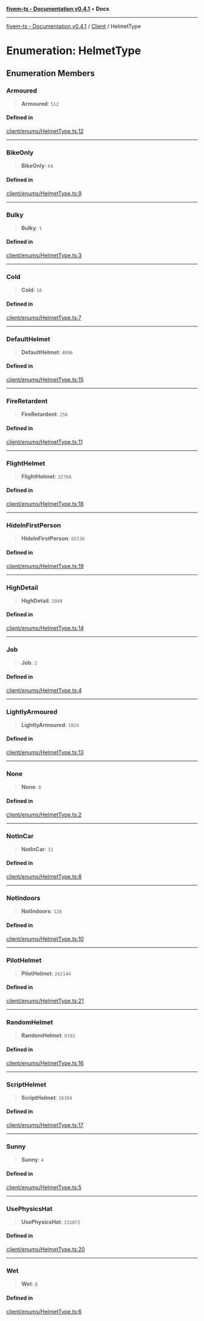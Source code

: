 [**fivem-ts - Documentation v0.4.1**](../../../README.md) • **Docs**

***

[fivem-ts - Documentation v0.4.1](../../../README.md) / [Client](../README.md) / HelmetType

# Enumeration: HelmetType

## Enumeration Members

### Armoured

> **Armoured**: `512`

#### Defined in

[client/enums/HelmetType.ts:12](https://github.com/Purpose-Dev/fivem-ts/blob/main/src/client/enums/HelmetType.ts#L12)

***

### BikeOnly

> **BikeOnly**: `64`

#### Defined in

[client/enums/HelmetType.ts:9](https://github.com/Purpose-Dev/fivem-ts/blob/main/src/client/enums/HelmetType.ts#L9)

***

### Bulky

> **Bulky**: `1`

#### Defined in

[client/enums/HelmetType.ts:3](https://github.com/Purpose-Dev/fivem-ts/blob/main/src/client/enums/HelmetType.ts#L3)

***

### Cold

> **Cold**: `16`

#### Defined in

[client/enums/HelmetType.ts:7](https://github.com/Purpose-Dev/fivem-ts/blob/main/src/client/enums/HelmetType.ts#L7)

***

### DefaultHelmet

> **DefaultHelmet**: `4096`

#### Defined in

[client/enums/HelmetType.ts:15](https://github.com/Purpose-Dev/fivem-ts/blob/main/src/client/enums/HelmetType.ts#L15)

***

### FireRetardent

> **FireRetardent**: `256`

#### Defined in

[client/enums/HelmetType.ts:11](https://github.com/Purpose-Dev/fivem-ts/blob/main/src/client/enums/HelmetType.ts#L11)

***

### FlightHelmet

> **FlightHelmet**: `32768`

#### Defined in

[client/enums/HelmetType.ts:18](https://github.com/Purpose-Dev/fivem-ts/blob/main/src/client/enums/HelmetType.ts#L18)

***

### HideInFirstPerson

> **HideInFirstPerson**: `65536`

#### Defined in

[client/enums/HelmetType.ts:19](https://github.com/Purpose-Dev/fivem-ts/blob/main/src/client/enums/HelmetType.ts#L19)

***

### HighDetail

> **HighDetail**: `2048`

#### Defined in

[client/enums/HelmetType.ts:14](https://github.com/Purpose-Dev/fivem-ts/blob/main/src/client/enums/HelmetType.ts#L14)

***

### Job

> **Job**: `2`

#### Defined in

[client/enums/HelmetType.ts:4](https://github.com/Purpose-Dev/fivem-ts/blob/main/src/client/enums/HelmetType.ts#L4)

***

### LightlyArmoured

> **LightlyArmoured**: `1024`

#### Defined in

[client/enums/HelmetType.ts:13](https://github.com/Purpose-Dev/fivem-ts/blob/main/src/client/enums/HelmetType.ts#L13)

***

### None

> **None**: `0`

#### Defined in

[client/enums/HelmetType.ts:2](https://github.com/Purpose-Dev/fivem-ts/blob/main/src/client/enums/HelmetType.ts#L2)

***

### NotInCar

> **NotInCar**: `32`

#### Defined in

[client/enums/HelmetType.ts:8](https://github.com/Purpose-Dev/fivem-ts/blob/main/src/client/enums/HelmetType.ts#L8)

***

### NotIndoors

> **NotIndoors**: `128`

#### Defined in

[client/enums/HelmetType.ts:10](https://github.com/Purpose-Dev/fivem-ts/blob/main/src/client/enums/HelmetType.ts#L10)

***

### PilotHelmet

> **PilotHelmet**: `262144`

#### Defined in

[client/enums/HelmetType.ts:21](https://github.com/Purpose-Dev/fivem-ts/blob/main/src/client/enums/HelmetType.ts#L21)

***

### RandomHelmet

> **RandomHelmet**: `8192`

#### Defined in

[client/enums/HelmetType.ts:16](https://github.com/Purpose-Dev/fivem-ts/blob/main/src/client/enums/HelmetType.ts#L16)

***

### ScriptHelmet

> **ScriptHelmet**: `16384`

#### Defined in

[client/enums/HelmetType.ts:17](https://github.com/Purpose-Dev/fivem-ts/blob/main/src/client/enums/HelmetType.ts#L17)

***

### Sunny

> **Sunny**: `4`

#### Defined in

[client/enums/HelmetType.ts:5](https://github.com/Purpose-Dev/fivem-ts/blob/main/src/client/enums/HelmetType.ts#L5)

***

### UsePhysicsHat

> **UsePhysicsHat**: `131072`

#### Defined in

[client/enums/HelmetType.ts:20](https://github.com/Purpose-Dev/fivem-ts/blob/main/src/client/enums/HelmetType.ts#L20)

***

### Wet

> **Wet**: `8`

#### Defined in

[client/enums/HelmetType.ts:6](https://github.com/Purpose-Dev/fivem-ts/blob/main/src/client/enums/HelmetType.ts#L6)
